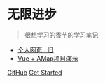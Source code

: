 # 无限进步

> 很想学习的香芋的学习笔记


- [个人网页 · 旧](https://www.studyzzz.top)
- [Vue + AMap项目演示](https://www.zxxz.cloud)


[GitHub](https://github.com/shiningxy)
[Get Started](/)